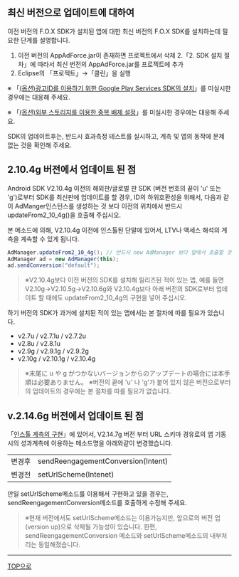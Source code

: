 ## 최신 버전으로 업데이트에 대하여

이전 버전의 F.O.X SDK가 설치된 앱에 대한 최신 버전의 F.O.X SDK를 설치하는데 필요한 단계를 설명합니다.

1. 이전 버전의 AppAdForce.jar이 존재하면 프로젝트에서 삭제
2.「2. SDK 설치 절차」에 따라서 최신 번전의 AppAdForce.jar를 프로젝트에 추가
3. Eclipse의 「프로젝트」→「클린」을 실행

※ 「[(옵션)광고ID를 이용하기 위한 Google Play Services SDK의 설치](../../google_play_services/README.md)」를 미실시한 경우에는 대응해 주세요.

※ 「[(옵션)외부 스토리지를 이용한 중복 배제 설정](../../external_storage/README.md)」를 미실시한 경우에는 대응해 주세요.

SDK의 업데이트후는, 반드시 효과측정 테스트를 실시하고, 계측 및 앱의 동작에 문제 없는 것을 확인해 주세요.

## 2.10.4g 버전에서 업데이트 된 점

Android SDK V2.10.4g 이전의 해외판/글로벌 판 SDK (버전 번호의 끝이 'u' 또는 'g')로부터 SDK를 최신판에 업데이트를 할 경우, ID의 하위호환성을 위해서, 다음과 같이 AdManger인스턴스를 생성하는 것 보다
이전의 위치에서 반드시 updateFrom2_10_4g()을 호출해 주십시오.

본 메소드에 의해, V2.10.4g 이전에 인스톨된 단말에 있어서, LTV나 액세스 해석의 계측을 계속할 수 있게 됩니다.

```java
AdManager.updateFrom2_10_4g(); // 반드시 new AdManager 보다 앞에서 호출할 것
AdManager ad = new AdManager(this);
ad.sendConversion("default");
```

> ※V2.10.4g보다 이전 버전의 SDK를 설치해 릴리즈된 적이 있는 앱, 예를 들면 V2.10g→V2.10.5g→V2.10.6g와 V2.10.4g보다 아래 버전의 SDK로부터 업데이트 할 때에도 updateFrom2_10_4g의 구현을 넣어 주십시오.

하기 버전의 SDK가 과거에 설치된 적이 있는 앱에서는 본 절차에 따를 필요가 있습니다.

* v2.7u / v2.7.1u / v2.7.2u
* v2.8u / v2.8.1u
* v2.9g / v2.9.1g / v2.9.2g
* v2.10g / v2.10.1g / v2.10.4g

> ※末尾に u や g がつかないバージョンからのアップデートの場合には本手順は必要ありません。
> ※버전의 끝에  'u' 나  'g'가 붙어 있지 않은 버전으로부터의 업데이트의 경우에는 본 절차를 따를 필요가 없습니다.

## v.2.14.6g 버전에서 업데이트 된 점

「[인스톨 계측의 구현](3.x/lang/ko/doc/send_conversion/README.md)」에 있어서, V2.14.7g 버전 부터 URL 스키마 경유로의 앱 기동시의 성과계측에 이용하는 메소드명을 아래와같이 변경했습니다.


<table>
  <tr>
    <td>변경후</td>
    <td>sendReengagementConversion(Intent)</td>
  </tr>
  <tr>
    <td>변경전</td>
    <td>setUrlScheme(Intenet)</td>
  </tr>
</table>

만일 setUrlScheme메소드를 이용해서 구현하고 있을 경우는, sendReengagementConversion메소드를 호출하게 수정해 주세요.

> ※현재 버전에서도 setUrlScheme메소드는 이용가능지만, 앞으로의 버전 업(version up)으로 삭제될 가능성이 있습니다. 한편, sendReengagementConversion 메소드와 setUrlScheme메소드의 내부처리는 동일해졌습니다.

---
[TOP으로](/lang/ko/README.md)
